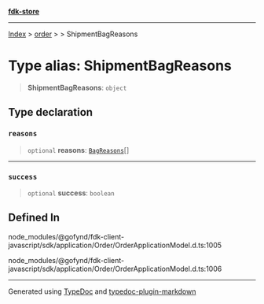 [**fdk-store**](../../../README.md)
***

[Index](../../../API.md) > [order](../../README.md) > [<internal>](../README.md) > ShipmentBagReasons

# Type alias: ShipmentBagReasons

> **ShipmentBagReasons**: `object`

## Type declaration

### `reasons`

> `optional` **reasons**: [`BagReasons`](type-alias.BagReasons.md)[]

***

### `success`

> `optional` **success**: `boolean`

## Defined In

node\_modules/@gofynd/fdk-client-javascript/sdk/application/Order/OrderApplicationModel.d.ts:1005

node\_modules/@gofynd/fdk-client-javascript/sdk/application/Order/OrderApplicationModel.d.ts:1006

***
Generated using [TypeDoc](https://typedoc.org/) and [typedoc-plugin-markdown](https://www.npmjs.com/package/typedoc-plugin-markdown)
